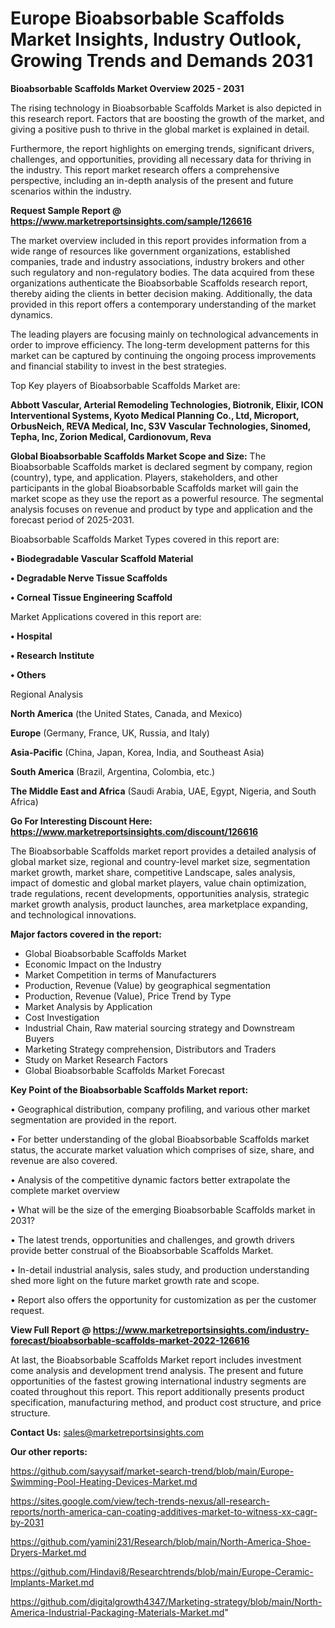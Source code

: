 # Europe Bioabsorbable Scaffolds Market Insights, Industry Outlook, Growing Trends and Demands 2031

<Strong> Bioabsorbable Scaffolds Market Overview 2025 - 2031</strong>

The rising technology in Bioabsorbable Scaffolds Market is also depicted in this research report. Factors that are boosting the growth of the market, and giving a positive push to thrive in the global market is explained in detail.

Furthermore, the report highlights on emerging trends, significant drivers, challenges, and opportunities, providing all necessary data for thriving in the industry. This report market research offers a comprehensive perspective, including an in-depth analysis of the present and future scenarios within the industry.

<strong>Request Sample Report @ <a href=https://www.marketreportsinsights.com/sample/126616>https://www.marketreportsinsights.com/sample/126616</a></strong>

The market overview included in this report provides information from a wide range of resources like government organizations, established companies, trade and industry associations, industry brokers and other such regulatory and non-regulatory bodies. The data acquired from these organizations authenticate the Bioabsorbable Scaffolds research report, thereby aiding the clients in better decision making. Additionally, the data provided in this report offers a contemporary understanding of the market dynamics.

The leading players are focusing mainly on technological advancements in order to improve efficiency. The long-term development patterns for this market can be captured by continuing the ongoing process improvements and financial stability to invest in the best strategies.

Top Key players of Bioabsorbable Scaffolds Market are:

<strong>Abbott Vascular, Arterial Remodeling Technologies, Biotronik, Elixir, ICON Interventional Systems, Kyoto Medical Planning Co., Ltd, Microport, OrbusNeich, REVA Medical, Inc, S3V Vascular Technologies, Sinomed, Tepha, Inc, Zorion Medical, Cardionovum, Reva</strong>

<strong><b>Global Bioabsorbable Scaffolds Market Scope and Size:</b></strong>
The Bioabsorbable Scaffolds market is declared segment by company, region (country), type, and application. Players, stakeholders, and other participants in the global Bioabsorbable Scaffolds market will gain the market scope as they use the report as a powerful resource. The segmental analysis focuses on revenue and product by type and application and the forecast period of 2025-2031.

Bioabsorbable Scaffolds Market Types covered in this report are:

<strong>• Biodegradable Vascular Scaffold Material

• Degradable Nerve Tissue Scaffolds

• Corneal Tissue Engineering Scaffold</strong>

Market Applications covered in this report are:

<strong>• Hospital

• Research Institute

• Others</strong> 

Regional Analysis

<strong>North America</strong> (the United States, Canada, and Mexico)

<strong>Europe</strong> (Germany, France, UK, Russia, and Italy)

<strong>Asia-Pacific</strong> (China, Japan, Korea, India, and Southeast Asia)

<strong>South America</strong> (Brazil, Argentina, Colombia, etc.)

<strong>The Middle East and Africa</strong> (Saudi Arabia, UAE, Egypt, Nigeria, and South Africa)

<strong>Go For Interesting Discount Here: <a href=https://www.marketreportsinsights.com/discount/126616>https://www.marketreportsinsights.com/discount/126616</a></strong>

The Bioabsorbable Scaffolds market report provides a detailed analysis of global market size, regional and country-level market size, segmentation market growth, market share, competitive Landscape, sales analysis, impact of domestic and global market players, value chain optimization, trade regulations, recent developments, opportunities analysis, strategic market growth analysis, product launches, area marketplace expanding, and technological innovations.

<strong><b>Major factors covered in the report:</b></strong>
<ul>
  <li>Global Bioabsorbable Scaffolds Market </li>
  <li>Economic Impact on the Industry</li>
  <li>Market Competition in terms of Manufacturers</li>
  <li>Production, Revenue (Value) by geographical segmentation</li>
  <li>Production, Revenue (Value), Price Trend by Type</li>
  <li>Market Analysis by Application</li>
  <li>Cost Investigation</li>
  <li>Industrial Chain, Raw material sourcing strategy and Downstream Buyers</li>
  <li>Marketing Strategy comprehension, Distributors and Traders</li>
  <li>Study on Market Research Factors</li>
  <li>Global Bioabsorbable Scaffolds Market Forecast</li>
</ul>

<strong><b>Key Point of the Bioabsorbable Scaffolds Market report:</b></strong>

• Geographical distribution, company profiling, and various other market segmentation are provided in the report.

• For better understanding of the global Bioabsorbable Scaffolds market status, the accurate market valuation which comprises of size, share, and revenue are also covered.

• Analysis of the competitive dynamic factors better extrapolate the complete market overview

• What will be the size of the emerging Bioabsorbable Scaffolds market in 2031?

• The latest trends, opportunities and challenges, and growth drivers provide better construal of the Bioabsorbable Scaffolds Market.

• In-detail industrial analysis, sales study, and production understanding shed more light on the future market growth rate and scope.

• Report also offers the opportunity for customization as per the customer request.

<strong><b>View Full Report @ <a href=https://www.marketreportsinsights.com/industry-forecast/bioabsorbable-scaffolds-market-2022-126616>https://www.marketreportsinsights.com/industry-forecast/bioabsorbable-scaffolds-market-2022-126616</a></b></strong>


At last, the Bioabsorbable Scaffolds Market report includes investment come analysis and development trend analysis. The present and future opportunities of the fastest growing international industry segments are coated throughout this report. This report additionally presents product specification, manufacturing method, and product cost structure, and price structure.

<strong>Contact Us:</strong>
sales@marketreportsinsights.com

<strong>Our other reports:</strong>

<a href=https://github.com/sayysaif/market-search-trend/blob/main/Europe-Swimming-Pool-Heating-Devices-Market.md>https://github.com/sayysaif/market-search-trend/blob/main/Europe-Swimming-Pool-Heating-Devices-Market.md</a>

<a href=https://sites.google.com/view/tech-trends-nexus/all-research-reports/north-america-can-coating-additives-market-to-witness-xx-cagr-by-2031>https://sites.google.com/view/tech-trends-nexus/all-research-reports/north-america-can-coating-additives-market-to-witness-xx-cagr-by-2031</a>

<a href=https://github.com/yamini231/Research/blob/main/North-America-Shoe-Dryers-Market.md>https://github.com/yamini231/Research/blob/main/North-America-Shoe-Dryers-Market.md</a>

<a href=https://github.com/Hindavi8/Researchtrends/blob/main/Europe-Ceramic-Implants-Market.md>https://github.com/Hindavi8/Researchtrends/blob/main/Europe-Ceramic-Implants-Market.md</a>

<a href=https://github.com/digitalgrowth4347/Marketing-strategy/blob/main/North-America-Industrial-Packaging-Materials-Market.md>https://github.com/digitalgrowth4347/Marketing-strategy/blob/main/North-America-Industrial-Packaging-Materials-Market.md</a>"
